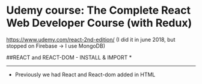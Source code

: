 # Udemy course: The Complete React Web Developer Course (with Redux)
https://www.udemy.com/react-2nd-edition/
(I did it in june 2018, but stopped on Firebase -> I use MongoDB)


##REACT and REACT-DOM - INSTALL & IMPORT *
 ******************************************
 * Previously we had React and React-dom added in HTML <script /> as CDN links.
 * Now we will instal, import and bundle it with Webpack:
 * 1. install it locally by typing in a console: 
 * > npm i react@16.0.0 react-dom@16.0.0
 * 
 * 2. import it with ES6:
 * > import React from 'react'
 * > import ReactDOM from 'react-dom'
 * 
 * with ES5 (e.g. on server-side) it would be:
 * var React = require('react');
 * var ReactDOM = require('react-dom');
 * 
 * After bundling the bundle.js file have 933kB... because it install Development Tools by default (env = development).
 * We have to set env = production, and minify / uglify this file (uglify will remove all React Dev Tools )




##SCSS - CSS extension language / PREPROCESSOR / CSS Processing Tool *
 * *******************************************************************
 * SASS / SCSS = CSS with superpowers. Most popular, mature, stable and powerful.
 * 
 * 
 * TUTORIAL / BASICS:
 * https://marksheet.io/sass-scss-less.html
 * 
 * Sass has 2 syntaxes available:
 *      1. Sass itself (Syntactically Awesome StyleSheets) in .sass files
 *      2. SCSS (Sassy CSS) in .scss files, which is something halfway between regular CSS and Sass
 * The difference between Sass and SCSS is quite subtle:
 * https://sass-lang.com/documentation/file.SASS_REFERENCE.html#syntax
 * 
 * Remember that:
 *      * Sass is the name of the preprocessor
 *      * SCSS syntax is very similar to CSS
 *      * SCSS is easier to learn (but it’s easy to go to Sass if you know SCSS)
 *      * all resources on the internet (like https://thesassway.com/) mention Sass, not SCSS
 *      * all features are available for both syntaxes
 *      * everything in SCSS is available in Sass
 * We’re actually going to write SCSS but still call it Sass.
 * 
 * BENEFITS Sass provides us:
 *      * variables: instead of repeating #fce473 throughout your CSS file, just set $yellow: #fce473 once
 *      * nesting: CSS rules can be nested within each other
 *      * mixins: custom functions that can accept parameters and will prevent useless repetitions
 *      * extensions: an easy way to inherit the same properties of another selector
 *      * operators: adding/substracting/multiplying/dividing values, like 960px / 4 or $space * 2
 * 
 * DRY principle (Don’t repeat yourself)
 * Everything about Sass is to provide tools to prevent repeating yourself in your code:
 *      * variables prevents repeating values
 *      * nesting prevents repeating selectors
 *      * mixins and extensions prevent repeating properties
 * 
 * 
 * ************************
##SETTING UP WebPack:   *
 * **********************
 * 
 * 1. install loaders:
 * https://www.npmjs.com/package/css-loader
 * https://www.npmjs.com/package/style-loader (adds CSS to the DOM by injecting a <style> tag)
 * 
 * npm install css-loader style-loader sass-loader node-sass --save-dev
 * 
 * 2. sett Webpack to compile SCSS to CSS. In webpack.config.js:
 * module: {
 *      rules: [{
 *          test: /\.scss$/ //use to all .scss files
 *          test: /\.(s*)css$/ //use to all .scss and .css files (regExp = (s*) is optional)
 *          test: /\.s?css$/ //this form also works :)
 *          use: [ // chain of loaders (chained in reverse order)
 *              'style-loader', //converts the css into inline stylesheets tag <style>
 *              'css-loader', //loads up the css files
 *              'sass-loader' //converts scss files to css files
 *          ]
 *      }]
 * }
 * 
 * 3. In main app.js add: import './styles/styles.scss';
 * 4. in terminal: npm run dev-server to compile scss to css and to load it to bundle.js
 * 
 * 
 */



/*****************************************************
##SPA + SEO = SSR (Server Side Rendering)
 * Tutorial: https://blog.digitalkwarts.com/server-side-rendering-with-reactjs-react-router-v4-react-helmet-and-css-modules/
 https://medium.com/superhighfives/an-almost-static-stack-6df0a2791319
 ******************************************************/


/******************************************
##POPULARITY OF FRONT-END TECHNOLOGIES: *
 * **************************************
 * Google Trends averages 2017/2018: SASS = 65%, SCSS = 51%, LESS = 35%
 * 
 * Ashley Nolan - Front-End Tooling Survey 2018vs2017vs2015 (5254 developers in a pool!!!):
 * CSS Preprocessors: Sass/SCSS 65% (use it, +1,8% vs2017), PostCSS 8,8% (+1%), Less 6,4% (-4%), Stylus 2% (-1%)... 14% = NO Preprocesor => 86% Devs use some preprocessors
 * CSS Frameworks: Bootstrap (35% use it), none (33%), Custom Framework (15%), Foundation (4%), Materialize (2,6%), Bulma (2,6%), Semantic UI (2%), PureCSS (0,6%), other (5%)
 * CSS NAMING SCHEMES (49% know it, +4%), CSS Linting (50% use it, +4%), JS transpiling ES6>ES5 (77% do it, +16%)
 * CSS Tools: Autoprefixer (49% know it, +2%), Modernizr (28%, -4%), Stylelint (18%, +8% !!!), Susy (nd, 5,5% in 2016)
 * CSS Methodologies: BEM namespacing (39% know it, +6%), CSS-in-JS (20%, +9% !!! in 2016: CSS Modules), Atomic Design (12%, +2%), Object Oriented CSS (9%, -3%), SMACSS (8%, -2%), ITCSS (5,4%, +1%), SUIT CSS (2,3%, -0,2%)
 * CSS Features: Flexbox (68% use it), CSS Custom Properties (19%), CSS Grid (18%)
 * JS Libraries (know): jQuery (80% know it, -7% vs2016), Lodash (38%, +1%), Underscore (29%, -8%)
 * JS Libraries (frequently use): jQuery (50% use it, -20%), Lodash (34%, +2), Underscore (7,8%, -7)
 * JS Frameworks (know): React (41%, +13% vs2016), Angular 1 (22%, -6), Angular 2+ (13%, +7), Vue.js (17%, +12%), Backbone (8,8%, -5%), Ember (7%, +1), Preact (4,6%), Knockout (3,8%, -2), MeteorJS (2%, -0,7), Aurelia (1%, -2), Polymer (1,7%, -0,3)
 * JS Frameworks (frequently use): React (48%, +11%), Vue.js (23%, 14% !!!), Angular 2+ (14%, +5%), Angular 1 (10%, -15%), Ember (6%, +0,2), Backbone (2,4%, -4%), ..., Meteor (1,4%, -1%)
 * Essential to majority of projects: React (29%, +11%), none (21%), jQuery (19%, -13), Vue.js (10%, +7%), Angular 2+ (5,9%, +3)
 * JS TASK RUNNERS: NPM Scripts (48%, +22%2016, +23%2015 new & EASY!), GULP (30% know it, -14% vs2016), Grunt (6%, -6%2016, -16%2015), GUI App (1%, e.g. Codekit), Don't use any (11%)
 * JS Module Bundlers: Webpack (66%, +24%2016, +31%2015), none (20%, -12%), Browserify (3,7%, -7%2016, -6%2015), RequireJS (2,41%, -5%2016, -6%2015)
 * JS Linters: ESLint (61% use it, +20%), none (15%, -8), TSLint (10%), JSLint (7%, -12%), JSHint (4%, -10%), StandardJS (1,6%)
 * JS TESTING: none (43%, -4%), Jest (22%, +19%2016, +3%2015), Mocha (14%, -8%2016, +7%2015), Jasmine (10%, -6%, +0,5), QUnit (4,3%, +0,4), Enzyme (1,9%), Ava (1,2%), Tape (1%)
 * JS Extensions: TypeScript (22%, +9%),  Flow (5%), Elm (1%), ClojureScript (0,4%)
 * JS Package Manager (primary use): NPM (63%), Yarn (31%), none (6%)
 * Other Tools (know): NPM (85%, +5%), Yarn (46%, +33%), Bower (28%, -14%), Babel (45%, +7%), Prettier (24%), Yeoman (9%, -4%)
 * https://ashleynolan.co.uk/blog/frontend-tooling-survey-2018-results
 * https://ashleynolan.co.uk/blog/frontend-tooling-survey-2016-results
 */




/*******************
##CHILDREN PROPS *
 ******************
 * How to pass JSX or CHILDREN to component and use it inside component:
 * 
 * 1. First Method - JSX saved in value, and passed to props:
 * const footer = (
 *      <div>
 *          <p>Footer text</p>
 *      </div>
 * );
 * const Layout = (props) => {
        return(
            <div>
                <p>text</p>
                {props.footer}
            </div>
        );
    };
 * -----
 * <Layout footer={footer} />
 * 
 * 
 * 2. Second Method - pass JSX inside open and closing tag of Component (like in HTML).
 * It is a CHILDREN PROP.
 * const Layout = (props) => {
        return(
            <div>
                <p>text</p>
                {props.children} //DEFAULT NAME
            </div>
        );
    };
 * ------
 * <Layout>
 *      <div>
 *          <p>Footer text</p>
 *      </div>
 * </Layout>
 * 
 * We can use children prompt also inside ReactDOM:
 * ReactDOM.render((
 *   <Layout>
 *      <div>
 *          <p>Footer text</p>
 *      </div>
 *   </Layout>
 * ), document.getElementById('app'));
 * 
 */

/***************************************
##THIRD-PARTY Components / Libraries *
 *************************************
 * DON'T REPEAT OTHERS !!!
 * Before writhing own functionality, search if somebody created similar yet. You can use it for free!
 * 
 * 1. Installing React-modal - Accessible modal dialog component (something like pop-up)
 * > npm install react-modal
 * 
 * 2. create new file for new Component with Modal code: OptionModal.js
 * 
 * 3. in file OptionModal import React-Modal:
 * import Modal from 'react-modal';
 * 
 * 4. Thats it. More instructions how to use a third-party components are usually on their NPM website
 * 
 */




//////////////////////////
##PLUGIN: babel-plugin-transform-class-properties
////////////////////////
// Ads new, easier syntax for defining Statefull Class Components, without constructor()
// 1. npm install babel-plugin-transform-class-properties -D
// 2. add to .babelrc new array "plugins": [ "transform-class-properties" ]

// OLD SYNTAX FOR CLASS
class OldSyntax {
    constructor() {
        this.name = 'Mike';
        this.getGreeting = this.getGreeting.bind(this); // we have to .bind(this)
    }
    getGreeting() {
        return `Hi. My name is ${this.name}.`; //  ` != '
    }
}
const oldSyntax = new OldSyntax();
const getGreeting = oldSyntax.getGreeting;
console.log(oldSyntax);
console.log(getGreeting()); //error, name undefined, unless we .bind(this) in constructor

// NEW SYNTAX FOR CLASS

class NewSyntax {
    name = 'Jen'; //without constructor() function
    getGreeting = () => { // without .bind(this) and with arrow function.
        return `Hi. My name is ${this.name}.`; //  ` != '
    }
}
const newSyntax = new NewSyntax();
const newGetGreeting = newSyntax.getGreeting;
console.log(newSyntax);
console.log(newGetGreeting()); // Works the same :)

// This new syntax don't work inside render() or Lifecycle Methods.
// So we can use it only directly inside a Class, to remove constructor() and binding.





/**
##PROGRESSIVE WEB APPLICATION: Service Workers
 * Google promotes PWA apps, which works similar to native mobile apps.
 * With webpack we can easily add Workbox (google project) to our app.
 * Our app will use Service Workers to keep functioning while offline (like native mobile apps)!!!
 * https://webpack.js.org/guides/progressive-web-application/
 * https://developers.google.com/web/tools/workbox/guides/service-worker-checklist
 * https://developers.google.com/web/tools/workbox/guides/codelabs/webpack
 * 
 * https://medium.com/@addyosmani/progressive-web-apps-with-react-js-part-3-offline-support-and-network-resilience-c84db889162c
 * 
 * WEBPAGE OPTIMIZATION for GOOGLE SEO with PWA:
 * https://scotch.io/tutorials/how-to-make-your-existing-react-app-progressive-in-10-minutes
 * 
 * Normally when we stop a server (or lost Internet) application is no longer available.
 * 
 * ****** ADD WORKBOX ******
 * 1. npm install workbox-webpack-plugin --save-dev
 * 
 * 2. in webpack.config.js add:
 * > const WorkboxPlugin = require('workbox-webpack-plugin');
 * OR ES6 version:
 * > import WorkboxPlugin from 'workbox-webpack-plugin';
 * 
 * 3. in webpack.config.js on plugins: [] add:
 * new WorkboxPlugin.GenerateSW({
 *      // these options encourage the ServiceWorkers to get in there fast
 *      // and not allow any straggling "old" SWs to hang around
 *      clientsClaim: true,
 *      skipWaiting: true
 * })
 * 
 * 4. npm run build
 * Will generate 2 extra files: sw.js and precache-manifest.xxxxxx.js
 * 
 * 5. Register our service worker inside app.js:
 * if ('serviceWorker' in navigator) {
 *   window.addEventListener('load', () => {
 *     navigator.serviceWorker.register('/sw.js').then(registration => {
 *       console.log('SW registered: ', registration);
 *     }).catch(registrationError => {
 *       console.log('SW registration failed: ', registrationError);
 *     });
 *   });
 * }
 * 
 * 6. npm run build
 * 
 * 7. npm run serve (to start a server) - refresh app
 * 
 * 8. stop a server -> app will keep working served by Service Worker :)
 */


/* if ('serviceWorker' in navigator) {
    window.addEventListener('load', () => {
        navigator.serviceWorker.register('/sw.js').then(registration => {
            console.log('SW registered: ', registration);
        }).catch(registrationError => {
            console.log('SW registration failed: ', registrationError);
        });
    });
} 
*/


//Changed from: /sw.js to: ./service-worker.js
//Error stopped, in console: SW Registered.
//on localhost:8080 in console: 
// workbox Welcome to Workbox!
// workbox Precaching is responding to: /bundle.js

//BUT... After stopped a server, website is unavailable...
// I tried Live-server and other servers - the same problem.
